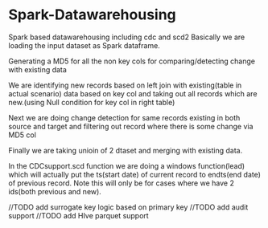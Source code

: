 # Spark-Datawarehousing
Spark based datawarehousing including cdc and scd2
Basically we are loading the input dataset as Spark dataframe.

Generating a MD5 for all the non key cols for comparing/detecting change with existing data

We are identifying new records based on left join with existing(table in actual scenario) data based on key col and taking out all records
which are new.(using Null condition for key col in right table)

Next we are doing change detection for same records existing in both source and target and filtering out record where there is some change via MD5 col

Finally we are taking unioin of 2 dtaset and merging with existing data.

In the CDCsupport.scd function we are doing a windows function(lead) which will actually put the ts(start date) of current record to endts(end date) of previous record. Note this will only be for cases where we have 2 ids(both previous and new).

//TODO add surrogate key logic based on primary key
//TODO add audit support
//TODO add HIve parquet support
